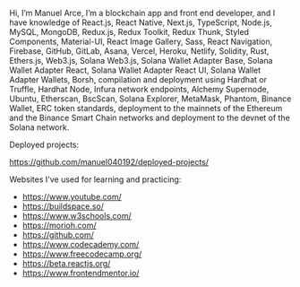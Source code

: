 Hi, I’m Manuel Arce, I’m a blockchain app and front end developer, and I have knowledge of React.js, React Native, Next.js, TypeScript, Node.js, MySQL, MongoDB, Redux.js, Redux Toolkit, Redux Thunk, Styled Components, Material-UI, React Image Gallery, Sass, React Navigation, Firebase, GitHub, GitLab, Asana, Vercel, Heroku, Netlify, Solidity, Rust, Ethers.js, Web3.js, Solana Web3.js, Solana Wallet Adapter Base, Solana Wallet Adapter React, Solana Wallet Adapter React UI, Solana Wallet Adapter Wallets, Borsh, compilation and deployment using Hardhat or Truffle, Hardhat Node, Infura network endpoints, Alchemy Supernode, Ubuntu, Etherscan, BscScan, Solana Explorer, MetaMask, Phantom, Binance Wallet, ERC token standards, deployment to the mainnets of the Ethereum and the Binance Smart Chain networks and deployment to the devnet of the Solana network.

Deployed projects:

https://github.com/manuel040192/deployed-projects/

Websites I've used for learning and practicing:

- https://www.youtube.com/
- https://buildspace.so/
- https://www.w3schools.com/
- https://morioh.com/
- https://github.com/
- https://www.codecademy.com/
- https://www.freecodecamp.org/
- https://beta.reactjs.org/
- https://www.frontendmentor.io/

<!---
manuel040192/manuel040192 is a ✨ special ✨ repository because its `README.md` (this file) appears on your GitHub profile.
You can click the Preview link to take a look at your changes.
--->
